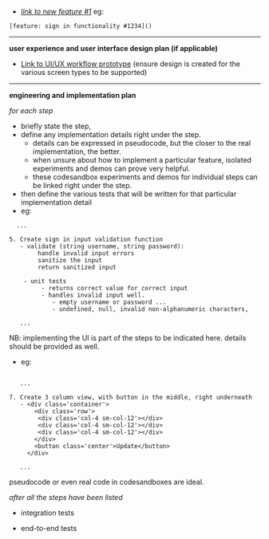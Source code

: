 - _[link to new feature #1](https://github.com/k-strips/learn-accertix-workflow/issues/1)_
eg:
```
[feature: sign in functionality #1234]()
```

---

**user experience and user interface design plan (if applicable)**

- [Link to UI/UX workflow prototype](https://yourlinkhere.com)
  (ensure design is created for the various screen types to be supported)

---

**engineering and implementation plan**

_for each step_

- briefly state the step,
- define any implementation details right under the step.
  - details can be expressed in pseudocode, but the closer to the real implementation, the better.
  - when unsure about how to implement a particular feature, isolated experiments and demos can prove very helpful.
  - these codesandbox experiments and demos for individual steps can be linked right under the step.
- then define the various tests that will be written for that particular implementation detail
- eg:

```
  ...

5. Create sign in input validation function
   - validate (string username, string password):
        handle invalid input errors
        sanitize the input
        return sanitized input

    - unit tests
         - returns correct value for correct input
         - handles invalid input well.
            - empty username or password ...
            - undefined, null, invalid non-alphanumeric characters,

   ...

```

NB: implementing the UI is part of the steps to be indicated here. details should be provided as well.

- eg:

```

   ...

7. Create 3 column view, with button in the middle, right underneath
   - <div class='container'>
       <div class='row'>
        <div class='col-4 sm-col-12'></div>
        <div class='col-4 sm-col-12'></div>
        <div class='col-4 sm-col-12'></div>
       </div>
       <button class='center'>Update</button>
     </div>

   ...

```

pseudocode or even real code in codesandboxes are ideal.

_after all the steps have been listed_

- integration tests

- end-to-end tests
